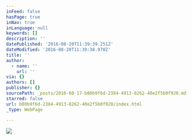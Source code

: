 ```yaml
---
inFeed: false
hasPage: true
inNav: true
inLanguage: null
keywords: []
description: ''
datePublished: '2016-08-20T11:39:39.251Z'
dateModified: '2016-08-20T11:39:38.970Z'
title: ''
author:
  - name: ''
    url: ''
via: {}
authors: []
publisher: {}
sourcePath: _posts/2016-08-17-b80b9f6d-2384-4913-8262-40e2f5b0f920.md
starred: false
url: b80b9f6d-2384-4913-8262-40e2f5b0f920/index.html
_type: WebPage

---
```

![](https://the-grid-user-content.s3-us-west-2.amazonaws.com/01d6cfac-a197-4459-bbee-0810b876ed94.jpg)